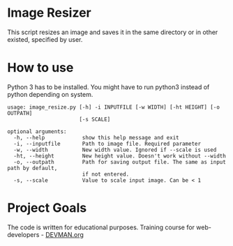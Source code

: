 # Image Resizer

This script resizes an image and saves it in the same directory or in other existed, specified by user.


# How to use
Python 3 has to be installed. 
You might have to run python3 instead of python depending on system.


```commandline
usage: image_resize.py [-h] -i INPUTFILE [-w WIDTH] [-ht HEIGHT] [-o OUTPATH]
                       [-s SCALE]

optional arguments:
  -h, --help            show this help message and exit
  -i, --inputfile       Path to image file. Required parameter
  -w, --width           New width value. Ignored if --scale is used
  -ht, --height         New height value. Doesn't work without --width
  -o, --outpath         Path for saving output file. The same as input path by default,
                        if not entered.
  -s, --scale           Value to scale input image. Can be < 1
```

# Project Goals

The code is written for educational purposes. Training course for web-developers - [DEVMAN.org](https://devman.org)
